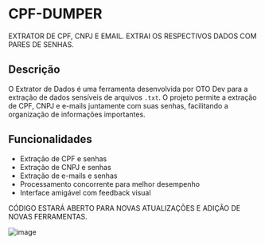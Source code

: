 # CPF-DUMPER
EXTRATOR DE CPF, CNPJ E EMAIL. EXTRAI OS RESPECTIVOS DADOS COM PARES DE SENHAS.


## Descrição

O Extrator de Dados é uma ferramenta desenvolvida por OTO Dev para a extração de dados sensíveis de arquivos `.txt`. O projeto permite a extração de CPF, CNPJ e e-mails juntamente com suas senhas, facilitando a organização de informações importantes.

## Funcionalidades

- Extração de CPF e senhas
- Extração de CNPJ e senhas
- Extração de e-mails e senhas
- Processamento concorrente para melhor desempenho
- Interface amigável com feedback visual

CÓDIGO ESTARÁ ABERTO PARA NOVAS ATUALIZAÇÕES E ADIÇÃO DE NOVAS FERRAMENTAS.

![image](https://github.com/user-attachments/assets/461f07d6-4a1d-444c-aacc-ef0be5bf8500)
